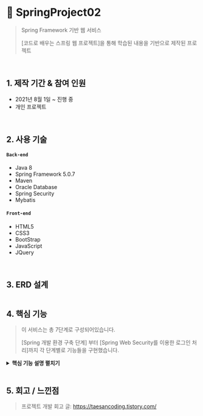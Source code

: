 # :pushpin: SpringProject02
>Spring Framework 기반 웹 서비스
>
>[코드로 배우는 스프링 웹 프로젝트]을 통해 학습된 내용을 기반으로 제작된 프로젝트

</br>

## 1. 제작 기간 & 참여 인원
- 2021년 8월 1일 ~ 진행 중
- 개인 프로젝트

</br>

## 2. 사용 기술
#### `Back-end`
  - Java 8
  - Spring Framework 5.0.7
  - Maven
  - Oracle Database
  - Spring Security
  - Mybatis
#### `Front-end`
  - HTML5
  - CSS3
  - BootStrap
  - JavaScript
  - JQuery


</br>

## 3. ERD 설계
![]()


## 4. 핵심 기능
>이 서비스는 총 7단계로 구성되어있습니다.
>
>[Spring 개발 환경 구축 단계] 부터 [Spring Web Security를 이용한 로그인 처리]까지 각 단계별로 기능들을 구현했습니다.

<details>
<summary><b>핵심 기능 설명 펼치기</b></summary>
<div markdown="1">

### 4.1. [스프링 개발 환경 구축](https://github.com/PrimarchAn/SpringProject02/tree/master/ex00)
<details>
<summary><b>세부 설명 펼치기</b></summary>
<div markdown="1">

- **Maven이 사용하는 pom.xml** :pushpin: [코드 확인](https://github.com/PrimarchAn/SpringProject02/blob/master/ex00/pom.xml)
  - 생성된 프로젝트의 라이브러리는 pom.xml 파일을 통해서 관리

- **servlet-context.xml** :pushpin: [코드 확인](https://github.com/PrimarchAn/SpringProject02/blob/master/ex00/src/main/webapp/WEB-INF/spring/appServlet/servlet-context.xml)
  - 웹과 관련된 스프링 설정파일

- **root-context.xml** :pushpin: [코드 확인](https://github.com/PrimarchAn/SpringProject02/blob/master/ex00/src/main/webapp/WEB-INF/spring/root-context.xml)
  - 스프링 설정파일

- **의존성 주입 테스트** :pushpin: [코드 확인](https://github.com/PrimarchAn/SpringProject02/tree/master/ex00/src/main/java/org/taesan/sample)
  - Restaurant 객체 생성 후 그곳에서 근무하는 Chef 객체를 주입하는 예제
  - Spring에서는 생성자를 이용한 주입과 Setter 메서드를 이용한 주입으로 의존성 구현
  - 의존성 주입 설정 방식은 주로 XML이나 Annotation을 이용해 처리

- **커넥션 풀 설정** :pushpin: [코드 확인](https://github.com/PrimarchAn/SpringProject02/blob/master/ex00/src/main/webapp/WEB-INF/spring/root-context.xml#L23)
  - Java에서는 DataSource라는 인터페이스를 통해 커넥션 풀을 사용
  - DataSource를 통해 매번 데이터베이스와 연결하는 방식이 아닌, 미리 연결을 맺어주고 반환하는 구조를 이요하여 성능 향상을 꾀함
  - 커넥션 풀에는 여러 종류가 있고, spring-jdbc를 이요하는 방식도 있지만 본 프로젝트에서는 HikariCP 이용

- **MyBatis와 Spring 연동** :pushpin: [코드 확인](https://github.com/PrimarchAn/SpringProject02/blob/master/ex00/src/main/webapp/WEB-INF/spring/root-context.xml#L27)
  - MyBatis는 'SQL 매핑(mapping) 프레임워크'로 분류
  - MyBatis와 Spring 연동을 통해 SQL 처리 속도 향상
  - 개발 편의성 증대를 위해 [Mapper](https://github.com/PrimarchAn/SpringProject02/blob/master/ex00/src/main/resources/org/taesan/mapper/TimeMapper.xml)를 XML과 인터페이스 + Annotation 형태로 작성 
</div>
</details>

### 4.2. 스프링 MVC 설정
<details>
<summary><b>세부 설명 펼치기</b></summary>
<div markdown="1">

</div>
</details>

### 4.3. 기본적인 웹 게시물 관리
<details>
<summary><b>세부 설명 펼치기</b></summary>
<div markdown="1">

</div>
</details>

### 4.4. REST 방식과 Ajax를 이용하는 댓글 처리
<details>
<summary><b>세부 설명 펼치기</b></summary>
<div markdown="1">

</div>
</details>

### 4.5. AOP와 트랜잭션
<details>
<summary><b>세부 설명 펼치기</b></summary>
<div markdown="1">

</div>
</details>

### 4.6. 파일 업로드 처리
<details>
<summary><b>세부 설명 펼치기</b></summary>
<div markdown="1">

</div>
</details>

### 4.7. Spring Web Security를 이용한 로그린 처리
<details>
<summary><b>세부 설명 펼치기</b></summary>
<div markdown="1">

</div>
</details>

</div>
</details>

</br>

## 5. 회고 / 느낀점
>프로젝트 개발 회고 글: https://taesancoding.tistory.com/
